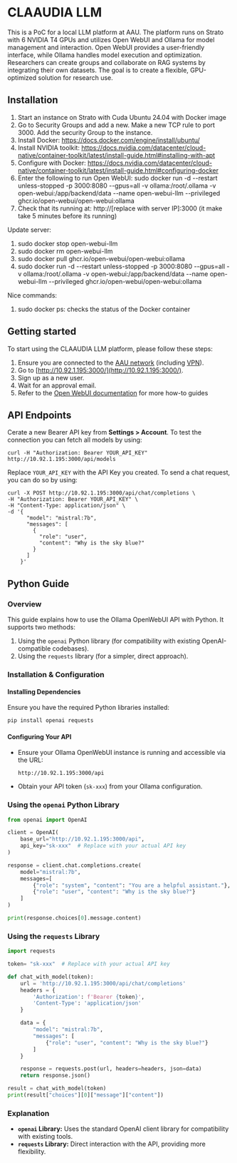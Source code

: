 # CLAAUDIA LLM
This is a PoC for a local LLM platform at AAU. The platform runs on Strato with 6 NVIDIA T4 GPUs and utilizes Open WebUI and Ollama for model management and interaction. Open WebUI provides a user-friendly interface, while Ollama handles model execution and optimization. Researchers can create groups and collaborate on RAG systems by integrating their own datasets. The goal is to create a flexible, GPU-optimized solution for research use.

## Installation

1. Start an instance on Strato with Cuda Ubuntu 24.04 with Docker image
2. Go to Security Groups and add a new. Make a new TCP rule to port 3000. Add the security Group to the instance.
3. Install Docker:
   https://docs.docker.com/engine/install/ubuntu/
4. Install NVIDIA toolkit: 
   https://docs.nvidia.com/datacenter/cloud-native/container-toolkit/latest/install-guide.html#installing-with-apt
5. Configure with Docker: 
   https://docs.nvidia.com/datacenter/cloud-native/container-toolkit/latest/install-guide.html#configuring-docker
6. Enter the following to run Open WebUI: 
   sudo docker run -d --restart unless-stopped -p 3000:8080 --gpus=all -v ollama:/root/.ollama -v open-webui:/app/backend/data --name open-webui-llm --privileged ghcr.io/open-webui/open-webui:ollama
7. Check that its running at: http://[replace with server IP]:3000 (it make take 5 minutes before its running)

Update server:
1. sudo docker stop open-webui-llm
2. sudo docker rm open-webui-llm
3. sudo docker pull ghcr.io/open-webui/open-webui:ollama
4. sudo docker run -d --restart unless-stopped -p 3000:8080 --gpus=all -v ollama:/root/.ollama -v open-webui:/app/backend/data --name open-webui-llm --privileged ghcr.io/open-webui/open-webui:ollama

Nice commands:
1. sudo docker ps: checks the status of the Docker container

## Getting started

To start using the CLAAUDIA LLM platform, please follow these steps:

1. Ensure you are connected to the [AAU network](https://www.en.its.aau.dk/instructions/wi-fi) (including [VPN](https://www.en.its.aau.dk/instructions/vpn)).
2. Go to [http://10.92.1.195:3000/](http://10.92.1.195:3000/).
3. Sign up as a new user.
4. Wait for an approval email.
5. Refer to the [Open WebUI documentation](https://docs.openwebui.com/) for more how-to guides

## API Endpoints

Cerate a new Bearer API key from **Settings > Account**. To test the connection you can fetch all models by using:

```
curl -H "Authorization: Bearer YOUR_API_KEY" http://10.92.1.195:3000/api/models
```

Replace `YOUR_API_KEY` with the API Key you created. To send a chat request, you can do so by using:

```
curl -X POST http://10.92.1.195:3000/api/chat/completions \
-H "Authorization: Bearer YOUR_API_KEY" \
-H "Content-Type: application/json" \
-d '{
      "model": "mistral:7b",
      "messages": [
        {
          "role": "user",
          "content": "Why is the sky blue?"
        }
      ]
    }'
```

## Python Guide

### Overview
This guide explains how to use the Ollama OpenWebUI API with Python. It supports two methods:

1. Using the `openai` Python library (for compatibility with existing OpenAI-compatible codebases).
2. Using the `requests` library (for a simpler, direct approach).

### Installation & Configuration

#### Installing Dependencies
Ensure you have the required Python libraries installed:
```bash
pip install openai requests
```

#### Configuring Your API
- Ensure your Ollama OpenWebUI instance is running and accessible via the URL:
  ```
  http://10.92.1.195:3000/api
  ```
- Obtain your API token (`sk-xxx`) from your Ollama configuration.

### Using the `openai` Python Library

```python
from openai import OpenAI

client = OpenAI(
    base_url="http://10.92.1.195:3000/api",
    api_key="sk-xxx"  # Replace with your actual API key
)

response = client.chat.completions.create(
    model="mistral:7b",
    messages=[
        {"role": "system", "content": "You are a helpful assistant."},
        {"role": "user", "content": "Why is the sky blue?"}
    ]
)

print(response.choices[0].message.content)
```

### Using the `requests` Library

```python
import requests

token= "sk-xxx"  # Replace with your actual API key

def chat_with_model(token):
    url = 'http://10.92.1.195:3000/api/chat/completions'
    headers = {
        'Authorization': f'Bearer {token}',
        'Content-Type': 'application/json'
    }

    data = {
        "model": "mistral:7b",
        "messages": [
            {"role": "user", "content": "Why is the sky blue?"}
        ]
    }

    response = requests.post(url, headers=headers, json=data)
    return response.json()

result = chat_with_model(token)
print(result["choices"][0]["message"]["content"])
```

### Explanation
- **`openai` Library:** Uses the standard OpenAI client library for compatibility with existing tools.
- **`requests` Library:** Direct interaction with the API, providing more flexibility.
